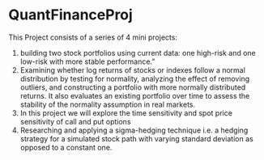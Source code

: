 # QuantFinanceProj

This Project consists of a series of 4 mini projects:

1) building two stock portfolios using current data: one high-risk and one low-risk with more stable performance.”
2) Examining whether log returns of stocks or indexes follow a normal distribution by testing for normality, analyzing the effect of removing outliers, and constructing a portfolio with more normally distributed returns. It also evaluates an existing portfolio over time to assess the stability of the normality assumption in real markets.
3) In this project we will explore the time sensitivity and spot price sensitivity of call and put options
4) Researching and applying a sigma-hedging technique i.e. a hedging strategy for a simulated stock path with varying standard deviation as opposed to a constant one.
